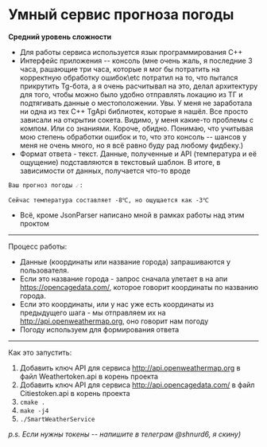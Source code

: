 # Умный сервис прогноза погоды
**Средний уровень сложности**

- Для работы сервиса используется язык программирования C++
- Интерфейс приложения -- консоль (мне очень жаль, я последние 3 часа, рашающие три часа, которые я мог бы потратить на корректную обработку ошибок\etc потратил на то, что пытался прикрутить Tg-бота, а я очень расчитывал на это, делал архитектуру для того, чтобы можно было удобно отправлять локацию из ТГ и подтягивать данные о местоположении. Увы. У меня не заработала ни одна из тех C++ TgApi библиотек, которые я нашёл. Все просто зависали на открытии сокета. Видимо, у меня какие-то проблемы с компом. Или со знаниями. Короче, обидно. Понимаю, что учитывая мою степень обработки ошибок и то, что это консоль -- шансов у меня не очень много, но я всё равно буду рад любому фидбеку.)
- Формат ответа - текст. Данные, полученные и API (температура и её ощущение) подставляются в текстовый шаблон. В итоге, в зависимости от данных, получается что-то вроде 

`Ваш прогноз погоды ☄:`

`Сейчас температура составляет -8℃, но ощущается как -3℃`

- Всё, кроме JsonParser написано мной в рамках работы над этим проктом

---
Процесс работы:
- Данные (координаты или название города) запрашиваются у пользователя.
- Если это название города - запрос сначала улетает в на апи https://opencagedata.com/, которое говорит координаты по названию города.
- Если это координаты, или у нас уже есть координаты из предыдущего шага - мы отправляем их на http://api.openweathermap.org, оно говорит нам погоду
- Погоду используем для формирования ответа

---
Как это запустить:
1) Добавить ключ API для сервиса http://api.openweathermap.org в файл Weathertoken.api в корень проекта
2) Добавить ключ API для сервиса http://api.opencagedata.com/ в файл Citiestoken.api в корень проекта
3) `cmake .`
4) `make -j4`
5) `./SmartWeatherService`

_p.s. Если нужны токены -- напишите в телеграм @shnurd6, я скину)_